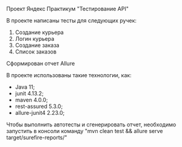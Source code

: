 Проект Яндекс Практикум "Тестирование API"

В проекте написаны тесты для следующих ручек:
1. Создание курьера
2. Логин курьера
3. Создание заказа
4. Список заказов

Сформирован отчет Allure

В проекте использованы такие технологии, как:
- Java 11;
- junit 4.13.2;
- maven 4.0.0;
- rest-assured 5.3.0;
- allure-junit4 2.23.0;

Чтобы выполнить автотесты и сгенерировать отчет, необходимо запустить в консоли команду "mvn clean test && allure serve target/surefire-reports/"

